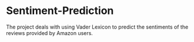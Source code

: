 # Sentiment-Prediction
The project deals with using Vader Lexicon to predict the sentiments of the reviews provided by Amazon users.
